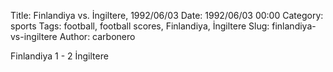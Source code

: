 Title: Finlandiya vs. İngiltere, 1992/06/03
Date: 1992/06/03 00:00
Category: sports
Tags: football, football scores, Finlandiya, İngiltere
Slug: finlandiya-vs-ingiltere
Author: carbonero


Finlandiya 1 - 2 İngiltere
